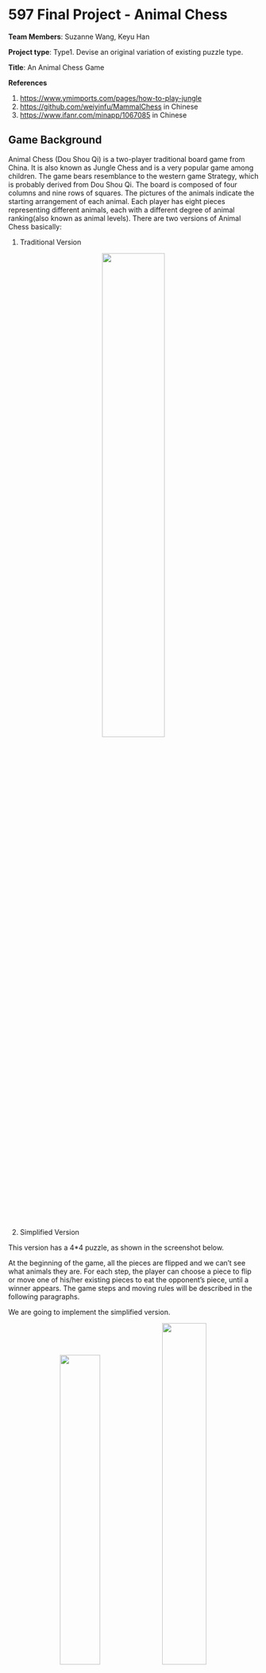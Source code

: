 # 597 Final Project - Animal Chess
**Team Members**: Suzanne Wang, Keyu Han <br>

**Project type**: Type1. Devise an original variation of existing puzzle type. <br>

**Title**: An Animal Chess Game <br>

**References**
1. https://www.ymimports.com/pages/how-to-play-jungle
2. https://github.com/weiyinfu/MammalChess  in Chinese
3. https://www.ifanr.com/minapp/1067085 in Chinese

## Game Background
Animal Chess (Dou Shou Qi) is a two-player traditional board game from China. It is also known as Jungle Chess and is a very popular game among children. The game bears resemblance to the western game Strategy, which is probably derived from Dou Shou Qi.
The board is composed of four columns and nine rows of squares. The pictures of the animals indicate the starting arrangement of each animal.
Each player has eight pieces representing different animals, each with a different degree of animal ranking(also known as animal levels). 
There are two versions of Animal Chess basically: 

1. Traditional Version

<div align="center">
	<img src = "img/image-20220429201053137.png" width = "50%">
</div>


2. Simplified Version

This version has a  4*4 puzzle, as shown in the screenshot below.

At the beginning of the game, all the pieces are flipped and we can’t see what animals they are. For each step, the player can choose a piece to flip or move one of his/her existing pieces to eat the opponent’s piece, until a winner appears. The game steps and moving rules will be described in the following paragraphs.

We are going to implement the simplified version.

<div align="center">
	<img src = "img/img1.png" width = "40%">
	<img src = "img/img2.png" width = "42%">
</div>


<div align="center">
	<img src = "img/img3.png" width = "80%">
</div>


## Game Rules
Firstly, our game will generate the 4*4 puzzle with the closed animal chess in every position ( However, every chess type and its owner player has generated randomly ). Then, the player will make moves based on the basic game rules.  The game will firstly be visualized in the command line.

### Basic Rules

1. Each player should take an action in order.
(1) The **action** can be one of the below:
	① **Flip** a new animal piece.
		In this step, the player should select a piece and flip it. What’s more, the opened chess may belong to himself or his opponent because the puzzle was generated randomly in the beginning.
	② **Move** an existing opened animal piece to an empty position or eat the opponent’s animal based on the level of the animal(eat strategy).
2. Decide the winner:  If one player has lost all the chess, and the other has not, the player who first loses all the animal chess will lose. However, if there are 2 players on the board who may let the game get stuck into an endless loop, we will define the largest loop number to stop the game.

### Levels of animals (food chain)

1. In our game, Elephant > Lion > Tiger > Leopard > Dog > Woof > Cat > Rat.
(1) The higher level animals can eat his next level animals.
For example, Elephant can eat Lion, Lion can eat Tiger.
(2) However, Rat can kill Elephant as a special case.

<div align="center">
	<img src = "img/image-20220429201147880.png" width = "50%">
</div>

2. If two same animals meet, they will disappear together.
(1) A moving example: In the following case, the red Tiger will eat the blue Tiger, and they will disappear together. And finally, the red player will win because he is the last chess owner.

<div align="center">
	<img src = "img/image-20220429201201567.png" width = "50%">
</div>

## Play Modes
We have two play modes for users to choose: play with a friend, or play with the computer.
### Human V.S. Human

In this mode, two players will input their steps in Python Console in order.

```
player_input()
flip_the_piece()
input_move_from()
input_move_to()
move()
```

### Human V.S. Computer

In this mode, human player will play with the computer that uses strategies.

```
computer_turn
computer_generate_flip
computer_generate_move_info
move
```


## Compute Strategies

1. Biggest First: this algorithm will detect if there's high level animal that could eat the next opponent

    The Biggest-First algorithm will first sort the ming list of computer player. Then, it will find if there is any chess can eat the nearest human player's chess in order. After finding the existed chess, the row and column will be returned. 

2. Rat First: Our game will flip the piece near the Elephant and the Rat at last.

	If the opponent(human player) has a rat, the computer will firstly find his chess to eat the opponen's rat in one move. Otherwise, the computer player will give priority to turning over the chess card next to the rat.
	
	The return value will be True/False. True means the computer has used the rat_strategy to move/flip; False means the computer didn't use the rat_strategy

## Main Classes and Main Function
### Piece Class
<div align="center">
	<img src = "img/image-20220429201547123.png" width = "50%">
</div>

### AnimalChess Class

<div align="center">
	<img src = "img/image-20220429201558018.png" width = "50%">
</div>


### Main Functions

#### Game Control Functions

```
play_the_game
determine_end
decide_the_winner
```


#### Strategy Functions
```
computer_generate_move_info 
rat_frist
```


#### Validation Functions
```commandline
is_valid_flip  
is_valid_move_from 
get_valid_move_direction
```


#### Basic Functions
```commandline
generate_puzzle
print_board
play_the_game
```

## Time Complexity Analysis

### rat_strategy():
O(n*m), n is the number of player's Ming Piece in the MingPiece List in the for loop; <br>
O(m), m is the maximum number of two players' Ming Pieces. <br>
This time complexity comes from the time complexity of check_valid_move_or_flip + MAX(eat_rat + rat_flip)<br>

- #### check_valid_move_or_flip()
    O(4), 4 means 4 potential moves for a piece of chess on the board.<br>  
	Thus, O(1) is the time complexity of this function. 
- #### eat_rat()
    O(m), m is the number of player's Ming Piece in the MingPiece List.<br>
    Because rat_est() uses remove() to both remove pieces of human player's Ming Piece List and the computer player's Ming Piece List. <br>
    Thus, in this time complexity, m is the maximum number of two players' ming pieces. 

- #### rat_flip()
    O(1), because this function only use append() function. 


### move(player)
move() is the most complex and important function in our program. <br>

Firstly, we get the move info from user input by calling player_input_move(player), or get it from computer generation by calling computer_generate_move_info(player). <br>

Then we compute and get the result (4 types). <br>
Based on the update of board and mingPieces, the time complexity of this part is O(N). N is the maximum number of two players' ming pieces. <br>
Because the time complexity of list.remove() is O(N), and list.append() is O(1).

- #### player_input_move(player)
	**O(n + m)** <br>
	n is the number of invalid player input of move_from info, <br>
	m is the number of invalid player input of move_to info. 
	This function calls input_move_from() and input_move_to(), and the overall time complexity depends on the player input.

- #### computer_generate_move_info(player)
	**O(N * 4)** <br>
	N is the number of opened pieces of the human player. <br>
	There is a constant 4 because we need to check all 4 pieces next to the current computer's piece.

## Improvement
Since we keep track of each player's opened pieces list (to determine the end and generate computer's move), 
we need to update the mingPieces list in each operation. 
So, the updates costs some time. <br>
When analyzing the time complexity, we found it would be faster if we changed the structure of mingPieces.
That is, use a map-like structure (in Python we use Dictionaries), set animal as the key, and set position as the value. <br>
In this way we could decrease the time complexity of updating mingPieces from O(N) to O(1), 
fastening the processing time of our program.


# Contributions
We write the fundamental function for human vs. human and human vs. computer algorithm. Then, Suzanne mainly wrote the Biggest-First Algorithm and Keyu mainly wrote the Rat-First Algorithm.
